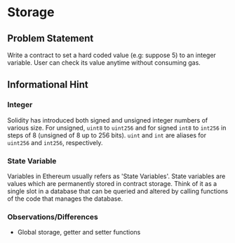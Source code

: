 # Storage
## Problem Statement

Write a contract to set a hard coded value (e.g: suppose 5) to an integer variable. User can check its value anytime without consuming gas. 

## Informational Hint
### Integer

Solidity has introduced both signed and unsigned integer numbers of various size. For unsigned, `uint8` to `uint256` and for signed  `int8` to `int256` in steps of 8 (unsigned of 8 up to 256 bits). `uint` and `int` are aliases for `uint256` and `int256`, respectively.

### State Variable
Variables in Ethereum usually refers as 'State Variables'. State variables are values which are permanently stored in contract storage. Think of it as a single slot in a database that can be queried and altered by calling functions of the code that manages the database.


### Observations/Differences

 - Global storage, getter and setter functions
